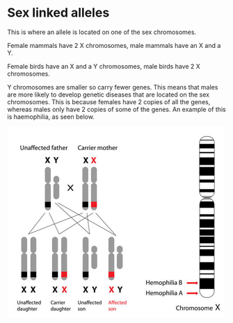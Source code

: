 # Sex linked alleles

This is where an allele is located on one of the sex chromosomes.

Female mammals have 2 X chromosomes, male mammals have an X and a Y.

Female birds have an X and a Y chromosomes, male birds have 2 X chromosomes.

Y chromosomes are smaller so carry fewer genes. This means that
males are more likely to develop genetic diseases that are located
on the sex chromosomes. This is because females have 2 copies of
all the genes, whereas males only have 2 copies of some of the genes.
An example of this is haemophilia, as seen below.

![Sex linked allele](sex_linked_allele.jpg)